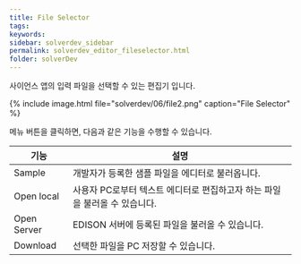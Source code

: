 ```yaml
---
title: File Selector
tags: 
keywords:
sidebar: solverdev_sidebar
permalink: solverdev_editor_fileselector.html
folder: solverDev
---
```


사이언스 앱의 입력 파일을 선택할 수 있는 편집기 입니다.

{% include image.html file="solverdev/06/file2.png" caption="File Selector" %}

메뉴 버튼을 클릭하면, 다음과 같은 기능을 수행할 수 있습니다.

|기능|설명|
|--|--|
|Sample|개발자가 등록한 샘플 파일을 에디터로 불러옵니다.|
|Open local|사용자 PC로부터 텍스트 에디터로 편집하고자 하는 파일을 불러올 수 있습니다.|
|Open Server|EDISON 서버에 등록된 파일을 불러올 수 있습니다.|
|Download |선택한 파일을 PC 저장할 수 있습니다.|
